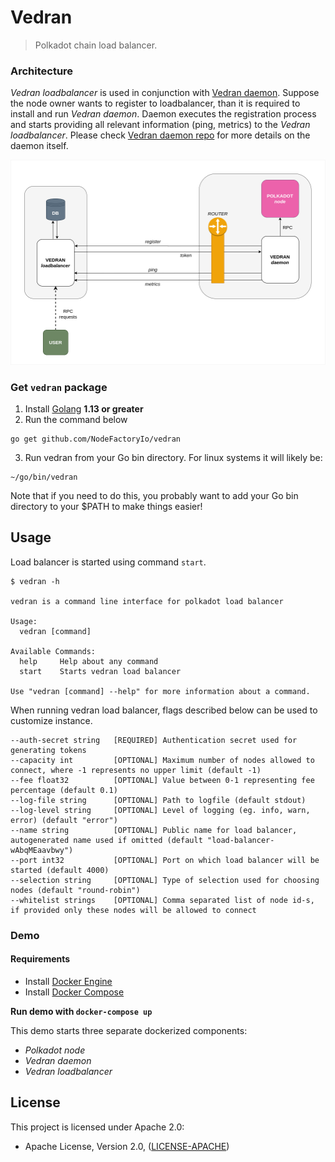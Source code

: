 # Vedran

> Polkadot chain load balancer.

### Architecture

_Vedran loadbalancer_ is used in conjunction with [Vedran daemon](https://github.com/NodeFactoryIo/vedran-daemon). Suppose the node owner wants to register to loadbalancer, than it is required to install and run _Vedran daemon_. Daemon executes the registration process and starts providing all relevant information (ping, metrics) to the _Vedran loadbalancer_. Please check [Vedran daemon repo](https://github.com/NodeFactoryIo/vedran-daemon) for more details on the daemon itself.


![Image of vedran architecture](./assets/vedran-arch.png)

### Get `vedran` package
1. Install [Golang](https://golang.org/doc/install) **1.13 or greater**
2. Run the command below
```
go get github.com/NodeFactoryIo/vedran
```
3. Run vedran from your Go bin directory. For linux systems it will likely be:
```
~/go/bin/vedran
```
Note that if you need to do this, you probably want to add your Go bin directory to your $PATH to make things easier!

## Usage

Load balancer is started using command `start`.

```
$ vedran -h

vedran is a command line interface for polkadot load balancer

Usage:
  vedran [command]

Available Commands:
  help     Help about any command
  start    Starts vedran load balancer

Use "vedran [command] --help" for more information about a command.
```

When running vedran load balancer, flags described below can be used to customize instance. 

```
--auth-secret string   [REQUIRED] Authentication secret used for generating tokens
--capacity int         [OPTIONAL] Maximum number of nodes allowed to connect, where -1 represents no upper limit (default -1)
--fee float32          [OPTIONAL] Value between 0-1 representing fee percentage (default 0.1)
--log-file string      [OPTIONAL] Path to logfile (default stdout)
--log-level string     [OPTIONAL] Level of logging (eg. info, warn, error) (default "error")
--name string          [OPTIONAL] Public name for load balancer, autogenerated name used if omitted (default "load-balancer-wAbqMEaavbwy")
--port int32           [OPTIONAL] Port on which load balancer will be started (default 4000)
--selection string     [OPTIONAL] Type of selection used for choosing nodes (default "round-robin")
--whitelist strings    [OPTIONAL] Comma separated list of node id-s, if provided only these nodes will be allowed to connect
```

### Demo

#### Requirements

- Install [Docker Engine](https://docs.docker.com/engine/install/)
- Install [Docker Compose](https://docs.docker.com/compose/install/)

**Run demo with `docker-compose up`**

This demo starts three separate dockerized components:
- _Polkadot node_
- _Vedran daemon_
- _Vedran loadbalancer_ 

## License

This project is licensed under Apache 2.0:
- Apache License, Version 2.0, ([LICENSE-APACHE](http://www.apache.org/licenses/LICENSE-2.0))
